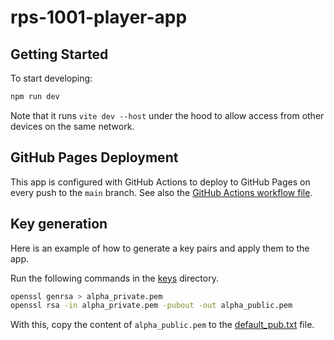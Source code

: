 # rps-1001-player-app

## Getting Started

To start developing:

```bash
npm run dev
```

Note that it runs `vite dev --host` under the hood to allow access from other devices on the same network.

## GitHub Pages Deployment

This app is configured with GitHub Actions to deploy to GitHub Pages on every push to the `main` branch.
See also the [GitHub Actions workflow file](../.github/workflows/deploy.yml).

## Key generation

Here is an example of how to generate a key pairs and apply them to the app.

Run the following commands in the [keys](../keys/) directory.

```bash
openssl genrsa > alpha_private.pem
openssl rsa -in alpha_private.pem -pubout -out alpha_public.pem
```

With this, copy the content of `alpha_public.pem` to the [default_pub.txt](./src/assets/default_pub.txt) file.
